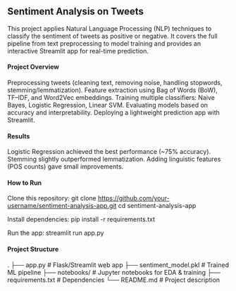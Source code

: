 ## Sentiment Analysis on Tweets

This project applies Natural Language Processing (NLP) techniques to classify the sentiment of tweets as positive or negative. It covers the full pipeline from text preprocessing to model training and provides an interactive Streamlit app for real-time prediction.

#### Project Overview
Preprocessing tweets (cleaning text, removing noise, handling stopwords, stemming/lemmatization).
Feature extraction using Bag of Words (BoW), TF–IDF, and Word2Vec embeddings.
Training multiple classifiers: Naive Bayes, Logistic Regression, Linear SVM.
Evaluating models based on accuracy and interpretability.
Deploying a lightweight prediction app with Streamlit.
#### Results
Logistic Regression achieved the best performance (~75% accuracy).
Stemming slightly outperformed lemmatization.
Adding linguistic features (POS counts) gave small improvements.
#### How to Run
Clone this repository:
git clone https://github.com/your-username/sentiment-analysis-app.git
cd sentiment-analysis-app

Install dependencies:
pip install -r requirements.txt

Run the app:
streamlit run app.py

#### Project Structure
.
├── app.py                 # Flask/Streamlit web app
├── sentiment_model.pkl    # Trained ML pipeline
├── notebooks/             # Jupyter notebooks for EDA & training
├── requirements.txt       # Dependencies
└── README.md              # Project description
